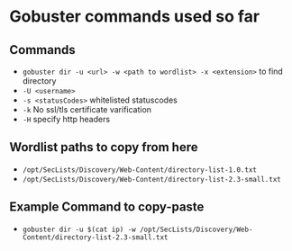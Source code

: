 # Gobuster commands used so far

## Commands

- `gobuster dir -u <url> -w <path to wordlist> -x <extension>` to find directory
- `-U <username>`
- `-s <statusCodes>` whitelisted statuscodes
- `-k` No ssl/tls certificate varification
- `-H` specify http headers

## Wordlist paths to copy from here

- `/opt/SecLists/Discovery/Web-Content/directory-list-1.0.txt`
- `/opt/SecLists/Discovery/Web-Content/directory-list-2.3-small.txt`

## Example Command to copy-paste

- `gobuster dir -u $(cat ip) -w /opt/SecLists/Discovery/Web-Content/directory-list-2.3-small.txt`
